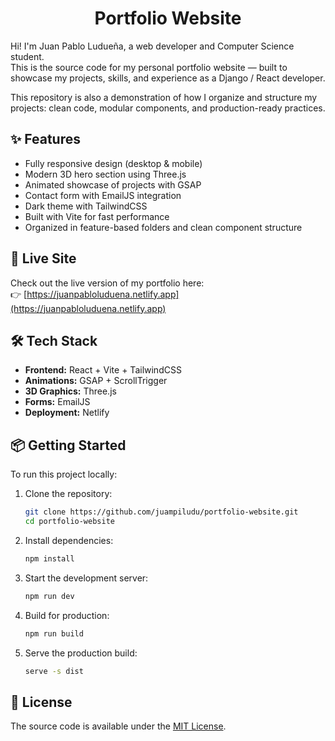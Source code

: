 <h1 align=center>Portfolio Website</h1>

Hi! I'm Juan Pablo Ludueña, a web developer and Computer Science student.  
This is the source code for my personal portfolio website — built to showcase my projects, skills, and experience as a Django / React developer.

This repository is also a demonstration of how I organize and structure my projects: clean code, modular components, and production-ready practices.

## ✨ Features

- Fully responsive design (desktop & mobile)
- Modern 3D hero section using Three.js
- Animated showcase of projects with GSAP
- Contact form with EmailJS integration
- Dark theme with TailwindCSS
- Built with Vite for fast performance
- Organized in feature-based folders and clean component structure

## 🚀 Live Site

Check out the live version of my portfolio here:  
👉 [https://juanpabloluduena.netlify.app](https://juanpabloluduena.netlify.app)

## 🛠 Tech Stack

- **Frontend:** React + Vite + TailwindCSS
- **Animations:** GSAP + ScrollTrigger
- **3D Graphics:** Three.js
- **Forms:** EmailJS
- **Deployment:** Netlify

## 📦 Getting Started

To run this project locally:

1. Clone the repository:

   ```bash
   git clone https://github.com/juampiludu/portfolio-website.git
   cd portfolio-website
   ```

2. Install dependencies:

   ```bash
   npm install
   ```

3. Start the development server:

   ```bash
   npm run dev
   ```

4. Build for production:

   ```bash
   npm run build
   ```

5. Serve the production build:

   ```bash
   serve -s dist
   ```

## 📄 License

The source code is available under the [MIT License](https://opensource.org/license/mit).
